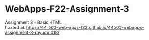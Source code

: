 # WebApps-F22-Assignment-3
Assignment 3 - Basic HTML
<br>
hosted at: <https://44-563-web-apps-f22.github.io/44563-webapps-assignment-3-rayudu1018/>

